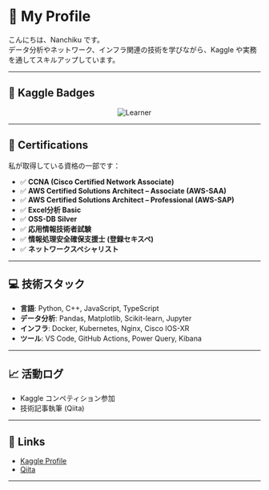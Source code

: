 # 🌟 My Profile

こんにちは、Nanchiku です。  
データ分析やネットワーク、インフラ関連の技術を学びながら、Kaggle や実務を通してスキルアップしています。

---

## 🏅 Kaggle Badges

<!--BADGES-->
<p align="center">
  <img src="./kaggle-badges/Learner/plastic-black.svg" alt="Learner"/>
</p>
<!--BADGES-->

---

## 📜 Certifications

私が取得している資格の一部です：

- ✅ **CCNA (Cisco Certified Network Associate)**
- ✅ **AWS Certified Solutions Architect – Associate (AWS-SAA)**
- ✅ **AWS Certified Solutions Architect – Professional (AWS-SAP)**
- ✅ **Excel分析 Basic**
- ✅ **OSS-DB Silver**
- ✅ **応用情報技術者試験**
- ✅ **情報処理安全確保支援士 (登録セキスペ)**
- ✅ **ネットワークスペシャリスト**

---

## 💻 技術スタック

- **言語**: Python, C++, JavaScript, TypeScript  
- **データ分析**: Pandas, Matplotlib, Scikit-learn, Jupyter  
- **インフラ**: Docker, Kubernetes, Nginx, Cisco IOS-XR  
- **ツール**: VS Code, GitHub Actions, Power Query, Kibana  

---

## 📈 活動ログ

- Kaggle コンペティション参加
- 技術記事執筆 (Qiita)

---

## 🔗 Links

- [Kaggle Profile](https://www.kaggle.com/kizukusunami)  
- [Qiita](https://qiita.com/Nanchiku)  
---
